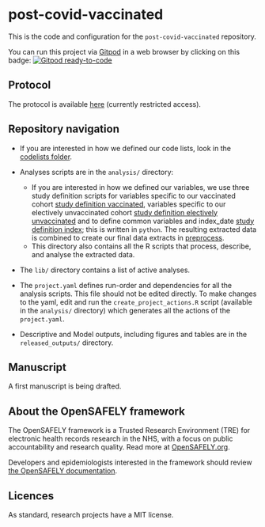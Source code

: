 # post-covid-vaccinated

This is the code and configuration for the `post-covid-vaccinated` repository.

You can run this project via [Gitpod](https://gitpod.io) in a web browser by clicking on this badge: [![Gitpod ready-to-code](https://img.shields.io/badge/Gitpod-ready--to--code-908a85?logo=gitpod)](https://gitpod.io/#https://github.com/opensafely/post-covid-vaccinated)

## Protocol
The protocol is available [here](https://uob.sharepoint.com/:w:/r/teams/grp-ehr/_layouts/15/Doc.aspx?sourcedoc=%7BEF4D8C0D-B811-4A56-9A03-030E6A32DCC5%7D&file=post-covid-vaccinated.docx&action=default&mobileredirect=true) (currently restricted access).

## Repository navigation
* If you are interested in how we defined our code lists, look in the [codelists folder](./codelists/).

* Analyses scripts are in the `analysis/` directory:
    * If you are interested in how we defined our variables, we use three study definition scripts for variables specific to our vaccinated cohort [study definition vaccinated](analysis/study_definition_vaccinated.py), variables specific to our electively unvaccinated cohort [study definition electively unvaccinated](analysis/study_definition_electively_unvaccinated.py) and to define common variables and index_date [study definition index](analysis/study_definition_index.py); this is written in `python`. The resulting  extracted data is combined to create our final data extracts in [preprocess](analysis/preprocess_data.R).
    * This directory also contains all the R scripts that process, describe, and analyse the extracted data.

* The `lib/` directory contains a list of active analyses.

* The `project.yaml` defines run-order and dependencies for all the analysis scripts. This file should not be edited directly. To make changes to the yaml, edit and run the `create_project_actions.R` script (available in the `analysis/` directory) which generates all the actions of the `project.yaml`.

* Descriptive and Model outputs, including figures and tables are in the `released_outputs/` directory.


## Manuscript
A first manuscript is being drafted.

## About the OpenSAFELY framework

The OpenSAFELY framework is a Trusted Research Environment (TRE) for electronic
health records research in the NHS, with a focus on public accountability and
research quality. Read more at [OpenSAFELY.org](https://opensafely.org).

Developers and epidemiologists interested in the framework should review [the OpenSAFELY documentation](https://docs.opensafely.org).

## Licences
As standard, research projects have a MIT license. 
